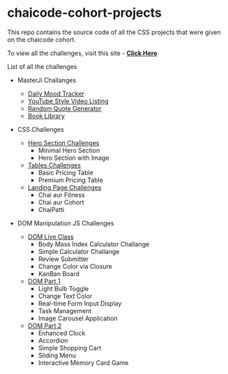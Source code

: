 # chaicode-cohort-projects

This repo contains the source code of all the CSS projects that were given on the chaicode cohort.

To view all the challenges, visit this site - [**Click Here**](https://manjeetsingh-02.github.io/chaicode-cohort-projects/)

List of all the challenges

- MasterJi Challanges

  - [Daily Mood Tracker](https://github.com/ManjeetSingh-02/masterji-daily-mood-tracker)
  - [YouTube Style Video Listing](https://github.com/ManjeetSingh-02/masterji-youtube-style-video-listing)
  - [Random Quote Generator](https://github.com/ManjeetSingh-02/masterji-random-quote-generator)
  - [Book Library](https://github.com/ManjeetSingh-02/masterji-book-library)

- CSS Challenges

  - [Hero Section Challenges](./CSS/Hero/)
    - Minimal Hero Section
    - Hero Section with Image
  - [Tables Challenges](./CSS/Tables/)
    - Basic Pricing Table
    - Premium Pricing Table
  - [Landing Page Challenges](./CSS/Landing-Page/)
    - Chai aur Fitness
    - Chai aur Cohort
    - ChaiPatti

- DOM Manipulation JS Challenges

  - [DOM Live Class](./JS/)
    - Body Mass Index Calculator Challange
    - Simple Calculator Challange
    - Review Submitter
    - Change Color via Closure
    - KanBan Board
  - [DOM Part 1](./JS/)
    - Light Bulb Toggle
    - Change Text Color
    - Real-time Form Input Display
    - Task Management
    - Image Carousel Application
  - [DOM Part 2](./JS/)
    - Enhanced Clock
    - Accordion
    - Simple Shopping Cart
    - Sliding Menu
    - Interactive Memory Card Game
